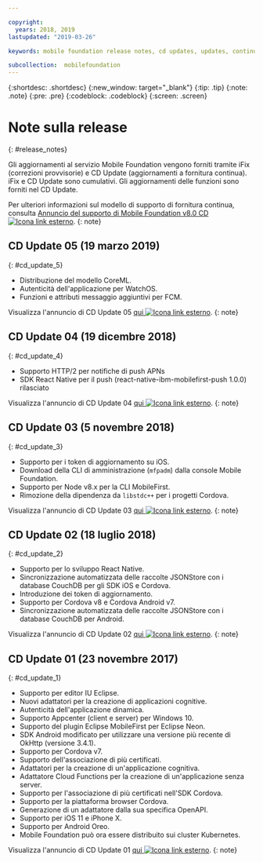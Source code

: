 ```yaml
---

copyright:
  years: 2018, 2019
lastupdated: "2019-03-26"

keywords: mobile foundation release notes, cd updates, updates, continuous delivery updates

subcollection:  mobilefoundation
---
```


{:shortdesc: .shortdesc}
{:new_window: target="_blank"}
{:tip: .tip}
{:note: .note}
{:pre: .pre}
{:codeblock: .codeblock}
{:screen: .screen}

# Note sulla release
{: #release_notes}

Gli aggiornamenti al servizio Mobile Foundation vengono forniti tramite iFix (correzioni provvisorie) e CD Update (aggiornamenti a fornitura continua). iFix e CD Update sono cumulativi. Gli aggiornamenti delle funzioni sono forniti nel CD Update.

Per ulteriori informazioni sul modello di supporto di fornitura continua, consulta [Annuncio del supporto di Mobile Foundation v8.0 CD ![Icona link esterno](../../icons/launch-glyph.svg "Icona link esterno")](https://www-01.ibm.com/common/ssi/ShowDoc.wss?docURL=/common/ssi/rep_ca/0/897/ENUS217-390/index.html&request_locale=en).
{: note}

## CD Update 05 (19 marzo 2019)
{: #cd_update_5}

* Distribuzione del modello CoreML.
* Autenticità dell'applicazione per WatchOS.
* Funzioni e attributi messaggio aggiuntivi per FCM.

Visualizza l'annuncio di CD Update 05 [qui ![Icona link esterno](../../icons/launch-glyph.svg "Icona link esterno")](https://mobilefirstplatform.ibmcloud.com/blog/2019/03/22/8-0-cd-update-release).
{: note}

## CD Update 04 (19 dicembre 2018)
{: #cd_update_4}

* Supporto HTTP/2 per notifiche di push APNs
* SDK React Native per il push (react-native-ibm-mobilefirst-push 1.0.0) rilasciato

Visualizza l'annuncio di CD Update 04 [qui ![Icona link esterno](../../icons/launch-glyph.svg "Icona link esterno")](https://mobilefirstplatform.ibmcloud.com/blog/2018/12/24/8-0-cd-update-release/).
{: note}

## CD Update 03 (5 novembre 2018)
{: #cd_update_3}

* Supporto per i token di aggiornamento su iOS.
* Download della CLI di amministrazione (`mfpadm`) dalla console Mobile Foundation.
* Supporto per Node v8.x per la CLI MobileFirst.
* Rimozione della dipendenza da `libstdc++` per i progetti Cordova.

Visualizza l'annuncio di CD Update 03 [qui ![Icona link esterno](../../icons/launch-glyph.svg "Icona link esterno")](https://mobilefirstplatform.ibmcloud.com/blog/2018/11/15/8-0-cd-update-release/).
{: note}

## CD Update 02 (18 luglio 2018)
{: #cd_update_2}

* Supporto per lo sviluppo React Native.
* Sincronizzazione automatizzata delle raccolte JSONStore con i database CouchDB per gli SDK iOS e Cordova.
* Introduzione dei token di aggiornamento.
* Supporto per Cordova v8 e Cordova Android v7.
* Sincronizzazione automatizzata delle raccolte JSONStore con i database CouchDB per Android.

Visualizza l'annuncio di CD Update 02 [qui ![Icona link esterno](../../icons/launch-glyph.svg "Icona link esterno")](https://mobilefirstplatform.ibmcloud.com/blog/2018/07/24/8-0-cd-update-release/).
{: note}

## CD Update 01 (23 novembre 2017)
{: #cd_update_1}

* Supporto per editor IU Eclipse.
* Nuovi adattatori per la creazione di applicazioni cognitive.
* Autenticità dell'applicazione dinamica.
* Supporto Appcenter (client e server) per Windows 10.
* Supporto del plugin Eclipse MobileFirst per Eclipse Neon.
* SDK Android modificato per utilizzare una versione più recente di OkHttp (versione 3.4.1).
* Supporto per Cordova v7.
* Supporto dell'associazione di più certificati.
* Adattatori per la creazione di un'applicazione cognitiva.
* Adattatore Cloud Functions per la creazione di un'applicazione senza server.
* Supporto per l'associazione di più certificati nell'SDK Cordova.
* Supporto per la piattaforma browser Cordova.
* Generazione di un adattatore dalla sua specifica OpenAPI.
* Supporto per iOS 11 e iPhone X.
* Supporto per Android Oreo.
* Mobile Foundation può ora essere distribuito sui cluster Kubernetes.


Visualizza l'annuncio di CD Update 01 [qui ![Icona link esterno](../../icons/launch-glyph.svg "Icona link esterno")](https://mobilefirstplatform.ibmcloud.com/blog/2017/11/27/8-0-cd-update-release/).
{: note}
